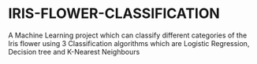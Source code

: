 # IRIS-FLOWER-CLASSIFICATION
A Machine Learning project which can classify different categories of the Iris flower using 3 Classification algorithms which are Logistic Regression, Decision tree and K-Nearest Neighbours
